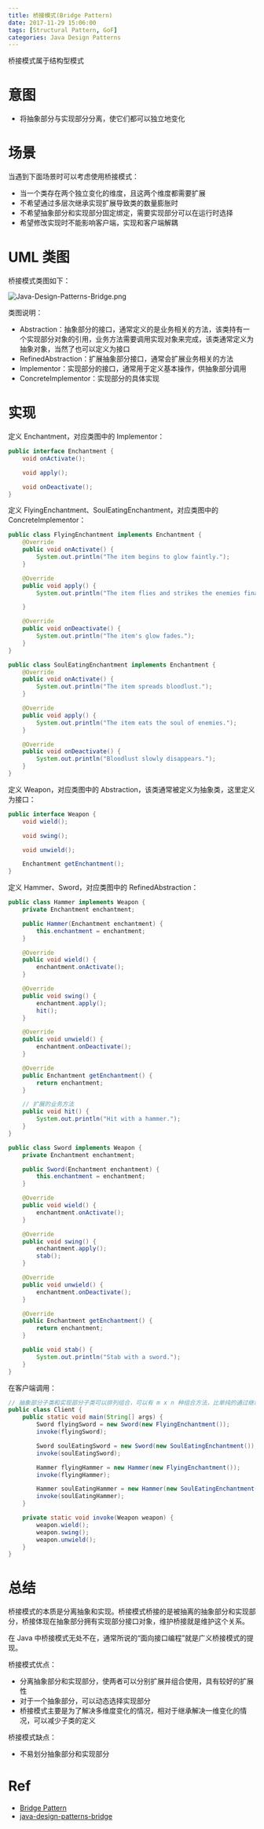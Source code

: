 ```yaml
---
title: 桥接模式(Bridge Pattern)
date: 2017-11-29 15:06:00
tags: [Structural Pattern, GoF]
categories: Java Design Patterns
---
```


桥接模式属于结构型模式

<!-- more -->

# 意图

* 将抽象部分与实现部分分离，使它们都可以独立地变化

# 场景

当遇到下面场景时可以考虑使用桥接模式：

* 当一个类存在两个独立变化的维度，且这两个维度都需要扩展
* 不希望通过多层次继承实现扩展导致类的数量膨胀时
* 不希望抽象部分和实现部分固定绑定，需要实现部分可以在运行时选择
* 希望修改实现时不能影响客户端，实现和客户端解耦

# UML 类图

桥接模式类图如下：

![Java-Design-Patterns-Bridge.png](http://otg3f8t90.bkt.clouddn.com/2018/1/25/Java-Design-Patterns-Bridge.png)

类图说明：

* Abstraction：抽象部分的接口，通常定义的是业务相关的方法，该类持有一个实现部分对象的引用，业务方法需要调用实现对象来完成，该类通常定义为抽象对象，当然了也可以定义为接口
* RefinedAbstraction：扩展抽象部分接口，通常会扩展业务相关的方法
* Implementor：实现部分的接口，通常用于定义基本操作，供抽象部分调用
* ConcreteImplementor：实现部分的具体实现

# 实现

定义 Enchantment，对应类图中的 Implementor：

```java
public interface Enchantment {
    void onActivate();

    void apply();

    void onDeactivate();
}
```

定义 FlyingEnchantment、SoulEatingEnchantment，对应类图中的 ConcreteImplementor：

```java
public class FlyingEnchantment implements Enchantment {
    @Override
    public void onActivate() {
        System.out.println("The item begins to glow faintly.");
    }

    @Override
    public void apply() {
        System.out.println("The item flies and strikes the enemies finally returning to owner's hand.");

    }

    @Override
    public void onDeactivate() {
        System.out.println("The item's glow fades.");
    }
}
```

```java
public class SoulEatingEnchantment implements Enchantment {
    @Override
    public void onActivate() {
        System.out.println("The item spreads bloodlust.");
    }

    @Override
    public void apply() {
        System.out.println("The item eats the soul of enemies.");
    }

    @Override
    public void onDeactivate() {
        System.out.println("Bloodlust slowly disappears.");
    }
}
```

定义 Weapon，对应类图中的 Abstraction，该类通常被定义为抽象类，这里定义为接口：

```java
public interface Weapon {
    void wield();

    void swing();

    void unwield();

    Enchantment getEnchantment();
}
```

定义 Hammer、Sword，对应类图中的 RefinedAbstraction：

```java
public class Hammer implements Weapon {
    private Enchantment enchantment;

    public Hammer(Enchantment enchantment) {
        this.enchantment = enchantment;
    }

    @Override
    public void wield() {
        enchantment.onActivate();
    }

    @Override
    public void swing() {
        enchantment.apply();
        hit();
    }

    @Override
    public void unwield() {
        enchantment.onDeactivate();
    }

    @Override
    public Enchantment getEnchantment() {
        return enchantment;
    }

    // 扩展的业务方法
    public void hit() {
        System.out.println("Hit with a hammer.");
    }
}
```

```java
public class Sword implements Weapon {
    private Enchantment enchantment;

    public Sword(Enchantment enchantment) {
        this.enchantment = enchantment;
    }

    @Override
    public void wield() {
        enchantment.onActivate();
    }

    @Override
    public void swing() {
        enchantment.apply();
        stab();
    }

    @Override
    public void unwield() {
        enchantment.onDeactivate();
    }

    @Override
    public Enchantment getEnchantment() {
        return enchantment;
    }

    public void stab() {
        System.out.println("Stab with a sword.");
    }
}
```

在客户端调用：

```java
// 抽象部分子类和实现部分子类可以排列组合，可以有 m x n 种组合方法，比单纯的通过继承扩展减少很多子类
public class Client {
    public static void main(String[] args) {
        Sword flyingSword = new Sword(new FlyingEnchantment());
        invoke(flyingSword);

        Sword soulEatingSword = new Sword(new SoulEatingEnchantment());
        invoke(soulEatingSword);

        Hammer flyingHammer = new Hammer(new FlyingEnchantment());
        invoke(flyingHammer);

        Hammer soulEatingHammer = new Hammer(new SoulEatingEnchantment());
        invoke(soulEatingHammer);
    }

    private static void invoke(Weapon weapon) {
        weapon.wield();
        weapon.swing();
        weapon.unwield();
    }
}
```

# 总结

桥接模式的本质是分离抽象和实现。桥接模式桥接的是被抽离的抽象部分和实现部分，桥接体现在抽象部分拥有实现部分接口对象，维护桥接就是维护这个关系。

在 Java 中桥接模式无处不在，通常所说的“面向接口编程”就是广义桥接模式的提现。

桥接模式优点：

* 分离抽象部分和实现部分，使两者可以分别扩展并组合使用，具有较好的扩展性
* 对于一个抽象部分，可以动态选择实现部分
* 桥接模式主要是为了解决多维度变化的情况，相对于继承解决一维变化的情况，可以减少子类的定义

桥接模式缺点：

* 不易划分抽象部分和实现部分

# Ref

* [Bridge Pattern](http://www.oodesign.com/bridge-pattern.html)
* [java-design-patterns-bridge](https://github.com/iluwatar/java-design-patterns/blob/master/bridge/pom.xml)
